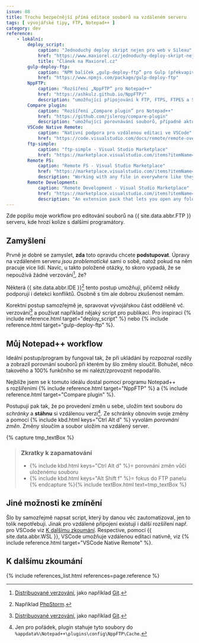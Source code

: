 ```yaml
---
issue: 88
title: Trochu bezpečnější přímá editace souborů na vzdáleném serveru
tags: [ vývojářské tipy, FTP, Notepad++ ]
category: dev
reference:
    - lokální:
        deploy_script:
            caption: "Jednoduchý deploy skript nejen pro web v Silexu"
            href: "https://www.maxiorel.cz/jednoduchy-deploy-skript-nejen-pro-web-v-silexu"
            title: "Článek na Maxiorel.cz"
        gulp-deploy-ftp:
            caption: "NPM balíček „gulp-deploy-ftp” pro Gulp (překvapivě)"
            href: "https://www.npmjs.com/package/gulp-deploy-ftp"
        NppFTP:
            caption: "Rozšíření „NppFTP” pro Notepad++"
            href: "https://ashkulz.github.io/NppFTP/"
            description: "umožňující připojování k FTP, FTPS, FTPES a SFTP."
        Compare plugin:
            caption: "Rozšíření „Compare plugin” pro Notepad++"
            href: "https://github.com/jsleroy/compare-plugin"
            description: "umožňující porovnávání souborů, případně aktuálně neuložené úpravy."
        VSCode Native Remote:
            caption: "Nativní podpora pro vzdálenou editaci ve VSCode"
            href: "https://code.visualstudio.com/docs/remote/remote-overview"
        ftp-simple:
            caption: "ftp-simple - Visual Studio Marketplace"
            href: "https://marketplace.visualstudio.com/items?itemName=humy2833.ftp-simple"
        Remote FS:
            caption: "Remote FS - Visual Studio Marketplace"
            href: "https://marketplace.visualstudio.com/items?itemName=liximomo.remotefs"
            description: "Working with any file in everywhere like they are in local with vscdoe."
        Remote Development:
            caption: "Remote Development - Visual Studio Marketplace"
            href: "https://marketplace.visualstudio.com/items?itemName=ms-vscode-remote.vscode-remote-extensionpack"
            description: "An extension pack that lets you open any folder in a container, on a remote machine, or in WSL and take advantage of VS Code's full feature set."
---
```


Zde popíšu moje workflow pro editování souborů na {{ site.data.abbr.FTP }} serveru, kde hrozí kolize s dalšími programátory.

<!--more-->

## Zamyšlení
Prvně je dobré se zamyslet, **zda** toto opravdu chcete **podstupovat**. Úpravy na vzdáleném serveru *jsou problematické* sami o sobě, natož pokud na něm pracuje více lidí. Navíc, u takto položené otázky, to skoro vypadá, že se nepoužívá žádné verzování[^1], že?

Některá {{ site.data.abbr.IDE }}[^2] tento postup umožňují, přičemž někdy podporují i detekci konfliktů. Osobně s tím ale dobrou zkušenost nemám.

Korektní postup samozřejmě je, spravovat vývojářskou část odděleně vč. verzování[^1] a používat například nějaký script pro publikaci. Pro inspiraci {% include reference.html target="deploy_script" %} nebo {% include reference.html target="gulp-deploy-ftp" %}.

## Můj Notepad++ workflow
Ideální postup/program by fungoval tak, že při ukládání by rozpoznal rozdíly a zobrazil porovnání souborů při kterém by šlo změny sloučit. Bohužel, něco takového a 100% funkčního se mi nalézt/zprovoznit nepodařilo.

Nejblíže jsem se k tomuto ideálu dostal pomocí programu Notepad++ s rozšířeními {% include reference.html target="NppFTP" %} a {% include reference.html target="Compare plugin" %}.

Postupuji pak tak, že po provedení změn u sebe, uložím text souboru do *schránky* a **stáhnu** si vzdálenou verzi[^3]. Ze schránky obnovím svoje změny a pomocí {% include kbd.html keys="Ctrl Alt d" %} vyvolám *porovnání změn*. Změny sloučím a soubor uložím na vzdálený server.

{% capture tmp_textBox %}

> ### Zkratky k zapamatování
> - {% include kbd.html keys="Ctrl Alt d" %}= porovnání změn vůči uloženému souboru
> - {% include kbd.html keys="Alt Shift f" %}= fokus do FTP panelu
{% endcapture %}{% include textBox.html text=tmp_textBox %}

## Jiné možnosti ke zmínění
Šlo by samozřejmě napsat script, který by danou věc zautomatizoval, jen to tolik nepotřebuji. Jinak pro vzdálené připojení existují i další rozšíření např. pro VSCode viz [K dalšímu zkoumání](#k-dalšímu-zkoumání). Respective, pomocí {{ site.data.abbr.WSL }}, VSCode umožňuje vzdálenou editaci nativně, viz {% include reference.html target="VSCode Native Remote" %}.

## K dalšímu zkoumání
{% include references_list.html references=page.reference %}

[^1]: [Distribuované verzování](https://cs.wikipedia.org/wiki/Distribuovan%C3%A9_verzov%C3%A1n%C3%AD "Popis na Wikipedii"), jako například [Git](https://git-scm.com/).
[^2]: Například [PhpStorm](https://www.jetbrains.com/help/phpstorm/editing-individual-files-on-remote-hosts.html "Odkaz na část nápovědy: Edit individual files on remote hosts").
[^3]: Jen pro pořádek, plugin stahuje tyto soubory do `%appdata%\Notepad++\plugins\config\NppFTP\Cache`.
